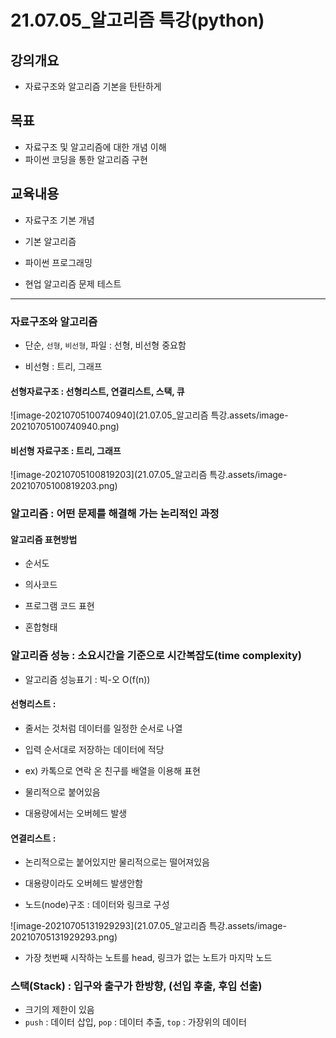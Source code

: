 # 21.07.05_알고리즘 특강(python)



## 강의개요

- 자료구조와 알고리즘 기본을 탄탄하게



## 목표

- 자료구조 및 알고리즘에 대한 개념 이해
- 파이썬 코딩을 통한 알고리즘 구현



## 교육내용

- 자료구조 기본 개념

- 기본 알고리즘

- 파이썬 프로그래밍
- 현업 알고리즘 문제 테스트



---



### 자료구조와 알고리즘

- 단순, ``선형``, ``비선형``, 파일 : 선형, 비선형 중요함

- 비선형 : 트리, 그래프

  

#### 선형자료구조 : 선형리스트, 연결리스트, 스택, 큐

![image-20210705100740940](21.07.05_알고리즘 특강.assets/image-20210705100740940.png)



#### 비선형 자료구조 : 트리, 그래프

![image-20210705100819203](21.07.05_알고리즘 특강.assets/image-20210705100819203.png)

### 알고리즘 : 어떤 문제를 해결해 가는 논리적인 과정

#### 알고리즘 표현방법

- 순서도
- 의사코드
- 프로그램 코드 표현

- 혼합형태



### 알고리즘 성능 : 소요시간을 기준으로 시간복잡도(time complexity)

- 알고리즘 성능표기 : 빅-오 O(f(n))



#### 선형리스트 :

- 줄서는 것처럼 데이터를 일정한 순서로 나열

- 입력 순서대로 저장하는 데이터에 적당

- ex) 카톡으로 연락 온 친구를 배열을 이용해 표현

- 물리적으로 붙어있음

- 대용량에서는 오버헤드 발생



#### 연결리스트 :

- 논리적으로는 붙어있지만 물리적으로는 떨어져있음

- 대용량이라도 오버헤드 발생안함

- 노드(node)구조 : 데이터와 링크로 구성

![image-20210705131929293](21.07.05_알고리즘 특강.assets/image-20210705131929293.png)

- 가장 첫번째 시작하는 노트를 head, 링크가 없는 노트가 마지막 노드



### 스택(Stack) :  입구와 출구가 한방향, (선입 후출, 후입 선출)

- 크기의 제한이 있음
- ``push`` : 데이터 삽입, ``pop`` : 데이터 추출, ``top`` : 가장위의 데이터

